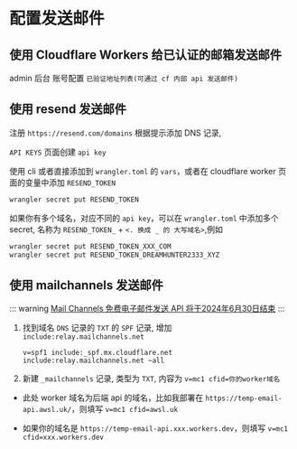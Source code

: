 
# 配置发送邮件

## 使用 Cloudflare Workers 给已认证的邮箱发送邮件

admin 后台 账号配置 `已验证地址列表(可通过 cf 内部 api 发送邮件)`

## 使用 resend 发送邮件

注册 `https://resend.com/domains` 根据提示添加 DNS 记录,

`API KEYS` 页面创建 `api key`

使用 cli 或者直接添加到 `wrangler.toml` 的 `vars`，或者在 cloudflare worker 页面的变量中添加 `RESEND_TOKEN`

```bash
wrangler secret put RESEND_TOKEN
```

如果你有多个域名，对应不同的 `api key`，可以在 `wrangler.toml` 中添加多个 secret, 名称为 `RESEND_TOKEN_` + `<. 换成 _ 的 大写域名>`,例如

```bash
wrangler secret put RESEND_TOKEN_XXX_COM
wrangler secret put RESEND_TOKEN_DREAMHUNTER2333_XYZ
```

## 使用 mailchannels 发送邮件

::: warning
[Mail Channels 免费电子邮件发送 API 将于2024年6月30日结束](https://support.mailchannels.com/hc/en-us/articles/26814255454093-End-of-Life-Notice-Cloudflare-Workers)
:::

1. 找到域名 `DNS` 记录的 `TXT` 的 `SPF` 记录, 增加 `include:relay.mailchannels.net`

    `v=spf1 include:_spf.mx.cloudflare.net include:relay.mailchannels.net ~all`

2. 新建 `_mailchannels` 记录, 类型为 `TXT`, 内容为 `v=mc1 cfid=你的worker域名`

- 此处 worker 域名为后端 api 的域名，比如我部署在 `https://temp-email-api.awsl.uk/`，则填写 `v=mc1 cfid=awsl.uk`

- 如果你的域名是 `https://temp-email-api.xxx.workers.dev`，则填写 `v=mc1 cfid=xxx.workers.dev`
